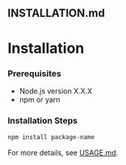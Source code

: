 ## INSTALLATION.md

# Installation

### Prerequisites

- Node.js version X.X.X
- npm or yarn

### Installation Steps

```sh
npm install package-name
```

For more details, see [USAGE.md](USAGE.md).
